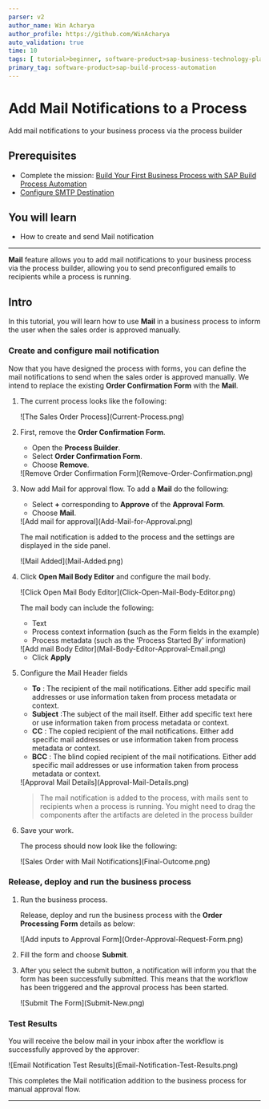 ```yaml
---
parser: v2
author_name: Win Acharya
author_profile: https://github.com/WinAcharya
auto_validation: true
time: 10
tags: [ tutorial>beginner, software-product>sap-business-technology-platform, tutorial>free-tier ]
primary_tag: software-product>sap-build-process-automation
---
```


# Add Mail Notifications to a Process
<!-- description --> Add mail notifications to your business process via the process builder

## Prerequisites
 - Complete the mission: [Build Your First Business Process with SAP Build Process Automation](mission.sap-process-automation)
 - [Configure SMTP Destination](https://help.sap.com/docs/PROCESS_AUTOMATION/a331c4ef0a9d48a89c779fd449c022e7/4f2d36db614241c9850b9ec80f9e0c1b.html)

## You will learn
 - How to create and send Mail notification

---
**Mail** feature allows you to add mail notifications to your business process via the process builder, allowing you to send preconfigured emails to recipients while a process is running.

## Intro
In this tutorial, you will learn how to use **Mail** in a business process to inform the user when the sales order is approved manually.

### Create and configure mail notification


Now that you have designed the process with forms, you can define the mail notifications to send when the sales order is approved manually. We intend to replace the existing **Order Confirmation Form** with the **Mail**.

1. The current process looks like the following:

    <!-- border -->![The Sales Order Process](Current-Process.png)

2. First, remove the  **Order Confirmation Form**.

    - Open the **Process Builder**.
    - Select **Order Confirmation Form**.
    - Choose **Remove**.

    <!-- border -->![Remove Order Confirmation Form](Remove-Order-Confirmation.png)

3. Now add Mail for approval flow. To add a **Mail** do the following:

    - Select **+** corresponding to **Approve** of the **Approval Form**.
    - Choose **Mail**.

    <!-- border -->![Add mail for approval](Add-Mail-for-Approval.png)

    The mail notification is added to the process and the settings are displayed in the side panel.

    <!-- border -->![Mail Added](Mail-Added.png)

4. Click **Open Mail Body Editor** and configure the mail body.

    <!-- border -->![Click Open Mail Body Editor](Click-Open-Mail-Body-Editor.png)

    The mail body can include the following:

    - Text
    - Process context information (such as the Form fields in the example)
    - Process metadata (such as the 'Process Started By' information)

    <!-- border -->![Add mail Body Editor](Mail-Body-Editor-Approval-Email.png)

    - Click **Apply**

5. Configure the Mail Header fields

    - **To** : The recipient of the mail notifications. Either add specific mail addresses or use  information taken from process metadata or context.
    - **Subject** :The subject of the mail itself. Either add specific text here or use information taken from process metadata or context.
    - **CC**	: The copied recipient of the mail notifications. Either add specific mail addresses or use information taken from process metadata or context.
    - **BCC** : The blind copied recipient of the mail notifications. Either add specific mail addresses or use information taken from process metadata or context.

    <!-- border -->![Approval Mail Details](Approval-Mail-Details.png)

    > The mail notification is added to the process, with mails sent to recipients when a process is running. You might need to drag the components after the artifacts are deleted in the process builder

6. Save your work.

    The process should now look like the following:

    <!-- border -->![Sales Order with Mail Notifications](Final-Outcome.png)





### Release, deploy and run the business process


1. Run the business process.

    Release, deploy and run the business process with the **Order Processing Form** details as below:

    <!-- border -->![Add inputs to Approval Form](Order-Approval-Request-Form.png)

2. Fill the form and choose **Submit**.

3. After you select the submit button, a notification will inform you that the form has been successfully submitted. This means that the workflow has been triggered and the approval process has been started.

    <!-- border -->![Submit The Form](Submit-New.png)

### Test Results


  You will receive the below mail in your inbox after the workflow is successfully approved by the approver:

  <!-- border -->![Email Notification Test Results](Email-Notification-Test-Results.png)

  This completes the Mail notification addition to the business process for manual approval flow.


---
